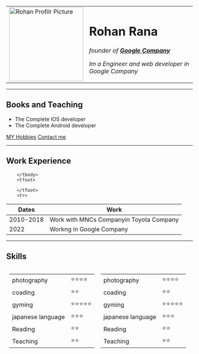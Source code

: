 
<html>
<head>
    <tital> </tital>
</head>
<body>
    <table cellspacing="20">
        <tr>
            <td> <img src="https://media-exp1.licdn.com/dms/image/C5603AQHgfqA0feYBMg/profile-displayphoto-shrink_800_800/0/1621663444443?e=1652313600&v=beta&t=6u7La1yeDEypHwynpEGaan9VOK0hB2_FjgEZFXuASrY" alt="Rohan Profilr Picture" weidth="200" height="200"></td>
            <td> <h1> Rohan Rana </h1>
                <P><em> founder of <strong><a href="https://www.google.com/?/company">Google Company </a></strong></em></P>
                <p> <em>Im a Engineer and web developer in Google Company</em></p></td>
        </tr>
    </table>
    <hr>
        <h2> Books and Teaching </h2>
    <ul>
        <li> The Complete IOS developer</li>
        <li> The Complete Android developer</li>
    </ul>
    <a href="hobbies.html"> MY Hobbies</a>
    <a href="contact.html"> Contact me</a>
    <hr>
    <h2> Work Experience</h2>
    <table cellspacing="20">
        <thead>
<tr>
    <th> Dates</th>
 <th>Work</th> </tr>
        </thead>
        <tbody>

        </tbody>
        <tfoot>

        </tfoot>
        <tr>
<td> 2010-2018</td>
<td> Work with MNCs Companyin Toyota Company </td>
        </tr>
        <tr>
<td> 2022</td>
<td> Workng in Google Company</td>
        </tr>
    </table>
    <hr>
    <h2> Skills </h2>
    <table cellspacing="20">
        <thead>
<tr>
    <td><table>
        <tr>
            <td>photography</td>
            <td>⭐⭐⭐⭐</td>
            </tr>
            <tr>
            <td>coading</td>
            <td>⭐⭐ </td>
        </tr>
        <tr>
            <td>gyming</td>
           <td>⭐⭐⭐⭐⭐ </td>
        </tr>
        <tr>
            <td>japanese language </td>
            <td> ⭐⭐⭐</td>
        </tr>
        <tr>
            <td> Reading</td>
            <td> ⭐⭐</td>
        </tr>
        <tr>
            <td> Teaching</td>
            <td> ⭐⭐</td>
        </tr>
    </table></td>
    <td><table>
        <tr>
            <td>photography</td>
            <td>⭐⭐⭐⭐</td>
            </tr>
            <tr>
            <td>coading</td>
            <td>⭐⭐ </td>
        </tr>
        <tr>
            <td>gyming</td>
           <td>⭐⭐⭐⭐⭐ </td>
        </tr>
        <tr>
            <td>japanese language </td>
            <td> ⭐⭐⭐</td>
        </tr>
        <tr>
            <td> Reading</td>
            <td> ⭐⭐</td>
        </tr>
        <tr>
            <td> Teaching</td>
            <td> ⭐⭐</td>
        </tr>
    </table></td>
</tr>
        </thead>


</body>
</html> 
